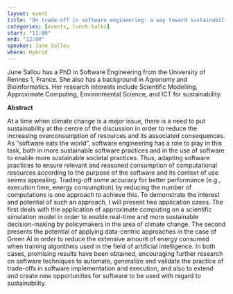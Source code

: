 ```yaml
---
layout: event
title: "On trade-off in software engineering: a way toward sustainability"
categories: [events, lunch-talks]
start: "11:00"
end: "12:00"
speaker: June Sallou
where: Hybrid
---
```


June Sallou has a PhD in Software Engineering from the University of Rennes 1, France. She also has a background in Agronomy and Bioinformatics. Her research interests include Scientific Modelling, Approximate Computing, Environmental Science, and ICT for sustainability.

**Abstract**

At a time when climate change is a major issue, there is a need to put sustainability at the centre of the discussion in order to reduce the increasing overconsumption of resources and its associated consequences. As “software eats the world”, software engineering has a role to play in this task, both in more sustainable software practices and in the use of software to enable more sustainable societal practices. Thus, adapting software practices to ensure relevant and reasoned consumption of computational resources according to the purpose of the software and its context of use seems appealing. Trading-off some accuracy for better performance (e.g., execution time, energy consumption) by reducing the number of computations is one approach to achieve this. To demonstrate the interest and potential of such an approach, I will present two application cases. The first deals with the application of approximate computing on a scientific simulation model in order to enable real-time and more sustainable decision-making by policymakers in the area of climate change. The second presents the potential of applying data-centric approaches in the case of Green AI in order to reduce the extensive amount of energy consumed when training algorithms used in the field of artificial intelligence. In both cases, promising results have been obtained, encouraging further research on software techniques to automate, generalize and validate the practice of trade-offs in software implementation and execution, and also to extend and create new opportunities for software to be used with regard to sustainability.
